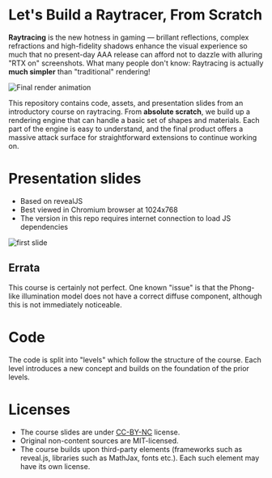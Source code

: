 
Let's Build a Raytracer, From Scratch
=====================================
**Raytracing** is the new hotness in gaming — brillant reflections, complex refractions and high-fidelity shadows enhance the visual experience so much that no present-day AAA release can afford not to dazzle with alluring "RTX on" screenshots. What many people don't know: Raytracing is actually **much simpler** than "traditional" rendering!

![Final render animation](img/final-optimized.gif)

This repository contains code, assets, and presentation slides from an introductory course on raytracing. From **absolute scratch**, we build up a rendering engine that can handle a basic set of shapes and materials. Each part of the engine is easy to understand, and the final product offers a massive attack surface for straightforward extensions to continue working on.


Presentation slides
===================

* Based on revealJS
* Best viewed in Chromium browser at 1024x768
* The version in this repo requires internet connection to load JS dependencies

![first slide](slides/assets/img/first-slide-teaser.png)


Errata
------

This course is certainly not perfect. One known "issue" is that the Phong-like illumination model does not have a correct diffuse component, although this is not immediately noticeable.


Code
====

The code is split into "levels" which follow the structure of the course. Each level introduces a new concept and builds on the foundation of the prior levels.


Licenses
========

* The course slides are under [CC-BY-NC](https://creativecommons.org/licenses/by-nc/4.0/legalcode) license.
* Original non-content sources are MIT-licensed.
* The course builds upon third-party elements (frameworks such as reveal.js, libraries such as MathJax, fonts etc.). Each such element may have its own license.

